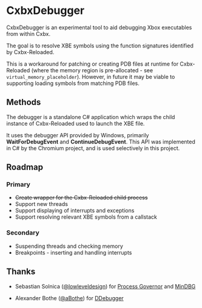 # CxbxDebugger

CxbxDebugger is an experimental tool to aid debugging Xbox executables from within Cxbx.

The goal is to resolve XBE symbols using the function signatures identified by Cxbx-Reloaded.

This is a workaround for patching or creating PDB files at runtime for Cxbx-Reloaded (where the memory region is pre-allocated - see `virtual_memory_placeholder`). However, in future it may be viable to supporting loading symbols from matching PDB files.

## Methods

The debugger is a standalone C# application which wraps the child instance of Cxbx-Reloaded used to launch the XBE file.

It uses the debugger API provided by Windows, primarily **WaitForDebugEvent** and **ContinueDebugEvent**. This API was implemented in C# by the Chromium project, and is used 
selectively in this project.
## Roadmap

### Primary

* ~~Create wrapper for the Cxbx-Reloaded child process~~
* Support new threads
* Support displaying of interrupts and exceptions
* Support resolving relevant XBE symbols from a callstack

### Secondary

* Suspending threads and checking memory
* Breakpoints - inserting and handling interrupts

## Thanks

* Sebastian Solnica ([@lowleveldesign](https://github.com/lowleveldesign)) for [Process Governor](https://github.com/lowleveldesign/process-governor) and [MinDBG](https://github.com/lowleveldesign/mindbg)

* Alexander Bothe ([@aBothe](https://github.com/aBothe)) for [DDebugger](https://github.com/aBothe/DDebugger)
